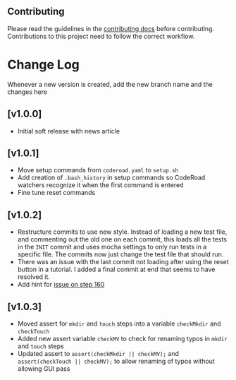 ## Contributing

Please read the guidelines in the [contributing docs](https://contribute.freecodecamp.org/#/how-to-work-on-tutorials-that-use-coderoad) before contributing. Contributions to this project need to follow the correct workflow.

# Change Log

Whenever a new version is created, add the new branch name and the changes here

## [v1.0.0]

- Initial soft release with news article

## [v1.0.1]

- Move setup commands from `coderoad.yaml` to `setup.sh`
- Add creation of `.bash_history` in setup commands so CodeRoad watchers recognize it when the first command is entered
- Fine tune reset commands

## [v1.0.2]

- Restructure commits to use new style. Instead of loading a new test file, and commenting out the old one on each commit, this loads all the tests in the `INIT` commit and uses mocha settings to only run tests in a specific file. The commits now just change the test file that should run.
- There was an issue with the last commit not loading after using the reset button in a tutorial. I added a final commit at end that seems to have resolved it.
- Add hint for [issue on step 160](https://github.com/freeCodeCamp/freeCodeCamp/issues/45521)

## [v1.0.3]

- Moved assert for `mkdir` and `touch` steps into a variable `checkMkdir` and `checkTouch`
- Added new assert variable `checkMV` to check for renaming typos in `mkdir` and `touch` steps
- Updated assert to `assert(checkMkdir || checkMV);` and `assert(checkTouch || checkMV);` to allow renaming of typos without allowing GUI pass
